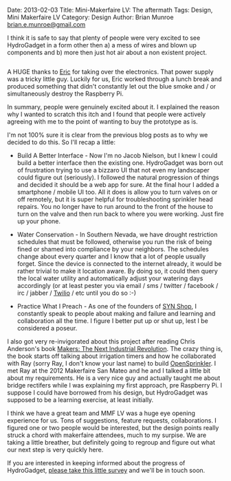 Date: 2013-02-03
Title: Mini-Makerfaire LV: The aftermath
Tags: Design, Mini Makerfaire LV
Category: Design
Author: Brian Munroe <brian.e.munroe@gmail.com>

I think it is safe to say that plenty of people were very excited to see
HydroGadget in a form other then a) a mess of wires and blown up components
and b) more then just hot air about a non existent project.

<img src="http://smokingcircuits.files.wordpress.com/2013/02/img_0752.jpg?w=250&h=187" alt="" title="Hosted by imgur.com" />

A HUGE thanks to [Eric](http://smokingcircuits.me/) for taking over the
electronics.  That power supply was a tricky little guy.  Luckily for us, Eric
worked through a lunch break and produced something that didn't constantly let out
the blue smoke and / or simultaneously destroy the Raspberry Pi.

In summary, people were genuinely excited about it.  I explained the reason why I
wanted to scratch this itch and I found that people were actively agreeing with me to the
point of wanting to buy the prototype as is.

I'm not 100% sure it is clear from the previous blog posts as to why we decided
to do this.  So I'll recap a little:

* Build A Better Interface - Now I'm no Jacob Nielson, but I knew I could build a better interface then the existing one.  HydroGadget was born out of frustration trying to use a bizzaro UI that not even my landscaper could figure out (seriously).  I followed the natural progression of things and decided it should be a web app for sure. At the final hour I added a smartphone / mobile UI too.  All it does is allow you to turn valves on or off remotely, but it is super helpful for troubleshooting sprinkler head repairs.  You no longer have to run around to the front of the house to turn on the valve and then run back to where you were working.  Just fire up your phone.

* Water Conservation - In Southern Nevada, we have drought restriction schedules that must be followed, otherwise you run the risk of being fined or shamed into compliance by your neighbors.  The schedules change about every quarter and I know that a lot of people usually forget.  Since the device is connected to the internet already, it would be rather trivial to make it location aware.  By doing so, it could then query the local water utility and automatically adjust your watering days accordingly (or at least pester you via email / sms / twitter / facebook / irc / jabber / [Twilio](http://www.twilio.com/) / etc until you do so :-)

* Practice What I Preach - As one of the founders of [SYN Shop](http://synshop.org), I constantly speak to people about making and failure and learning and collaboration all the time.  I figure I better put up or shut up, lest I be considered a poseur.

I also got very re-invigorated about this project after reading Chris Anderson's
book [Makers: The Next Industrial
Revolution](http://www.amazon.com/Makers-The-New-Industrial-Revolution/dp/0307720950).
The crazy thing is, the book starts off talking about irrigation timers and how he
collaborated with Ray (sorry Ray, I don't know your last name) to build
[OpenSprinkler](http://www.opensprinkler.com/).  I met Ray at the 2012 Makerfaire
San Mateo and he and I talked a little bit about my requirements.  He is a very nice guy and actually taught me about bridge rectifers while I was explaining my first approach, pre Raspberry Pi.  I suppose I could have borrowed from his design, but HydroGadget was supposed to be a learning exercise, at least initially.

I think we have a great team and MMF LV was a huge eye opening experience for us.
Tons of suggestions, feature requests, collaborations.  I figured one or two
people would be interested, but the design points really struck a chord with
makerfaire attendees, much to my surpise.  We are taking a little breather, but
definitely going to regroup and figure out what our next step is very quickly here.

If you are interested in keeping informed about the progress of HydroGadget, [please take this little survey](http://hydrogadget.org/info/) and we'll be in touch soon.
